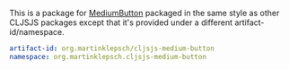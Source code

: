 This is a package for [MediumButton](https://github.com/arcs-/MediumButton) packaged in the same style as other CLJSJS packages except that it's provided under a different artifact-id/namespace.

```yaml
artifact-id: org.martinklepsch/cljsjs-medium-button
namespace: org.martinklepsch.cljsjs-medium-button
```